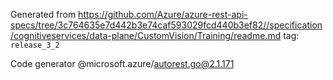Generated from https://github.com/Azure/azure-rest-api-specs/tree/3c764635e7d442b3e74caf593029fcd440b3ef82//specification/cognitiveservices/data-plane/CustomVision/Training/readme.md tag: `release_3_2`

Code generator @microsoft.azure/autorest.go@2.1.171


